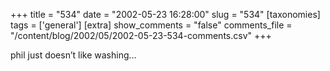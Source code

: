 +++
title = "534"
date = "2002-05-23 16:28:00"
slug = "534"
[taxonomies]
tags = ['general']
[extra]
show_comments = "false"
comments_file = "/content/blog/2002/05/2002-05-23-534-comments.csv"
+++

phil just doesn’t like washing…

